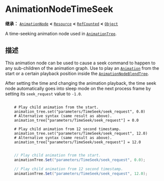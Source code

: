 <!-- ⚠ 请勿编辑本文件 ⚠ -->
<!-- 本文档使用脚本从 WeDot 引擎源码仓库生成。 -->
<!-- 生成脚本：https://github.com/WeDot-Engine/WeDot/tree/4.3/doc/tools/make_md.py； -->
<!-- 原文件：https://github.com/WeDot-Engine/WeDot/tree/4.3/doc/classes/AnimationNodeTimeSeek.xml。 -->

<div id="_class_animationnodetimeseek"></div>

# AnimationNodeTimeSeek

**继承：** [`AnimationNode`](class_animationnode.md) **<** [`Resource`](class_resource.md) **<** [`RefCounted`](class_refcounted.md) **<** [`Object`](class_object.md)

A time-seeking animation node used in [`AnimationTree`](class_animationtree.md).

## 描述

This animation node can be used to cause a seek command to happen to any sub-children of the animation graph. Use to play an [`Animation`](class_animation.md) from the start or a certain playback position inside the [`AnimationNodeBlendTree`](class_animationnodeblendtree.md).

After setting the time and changing the animation playback, the time seek node automatically goes into sleep mode on the next process frame by setting its `seek_request` value to `-1.0`.



```gdscript

    # Play child animation from the start.
    animation_tree.set("parameters/TimeSeek/seek_request", 0.0)
    # Alternative syntax (same result as above).
    animation_tree["parameters/TimeSeek/seek_request"] = 0.0
    
    # Play child animation from 12 second timestamp.
    animation_tree.set("parameters/TimeSeek/seek_request", 12.0)
    # Alternative syntax (same result as above).
    animation_tree["parameters/TimeSeek/seek_request"] = 12.0
```

```csharp

    // Play child animation from the start.
    animationTree.Set("parameters/TimeSeek/seek_request", 0.0);
    
    // Play child animation from 12 second timestamp.
    animationTree.Set("parameters/TimeSeek/seek_request", 12.0);
```







[^virtual]: 本方法通常需要用户覆盖才能生效。
[^const]: 本方法无副作用，不会修改该实例的任何成员变量。
[^vararg]: 本方法除了能接受在此处描述的参数外，还能够继续接受任意数量的参数。
[^constructor]: 本方法用于构造某个类型。
[^static]: 调用本方法无需实例，可直接使用类名进行调用。
[^operator]: 本方法描述的是使用本类型作为左操作数的有效运算符。
[^bitfield]: 这个值是由下列位标志构成位掩码的整数。
[^void]: 无返回值。
